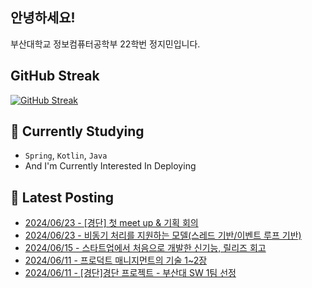 
## 안녕하세요!
부산대학교 정보컴퓨터공학부 22학번 정지민입니다.

## GitHub Streak
[![GitHub Streak](https://streak-stats.demolab.com?user=Stopmin&theme=onedark-duo)](https://git.io/streak-stats)

## 📎 Currently Studying
- `Spring`, `Kotlin`, `Java`
- And I'm Currently Interested In Deploying

## 📝 Latest Posting
- [2024/06/23 - [경단] 첫 meet up &amp; 기획 회의](https://stopmin.tistory.com/entry/%EA%B2%BD%EB%8B%A8-%EC%B2%AB-meet-up-%EA%B8%B0%ED%9A%8D-%ED%9A%8C%EC%9D%98)  
- [2024/06/23 - 비동기 처리를 지원하는 모델(스레드 기반/이벤트 루프 기반)](https://stopmin.tistory.com/entry/%EB%B9%84%EB%8F%99%EA%B8%B0-%EC%B2%98%EB%A6%AC%EB%A5%BC-%EC%A7%80%EC%9B%90%ED%95%98%EB%8A%94-%EB%AA%A8%EB%8D%B8%EC%8A%A4%EB%A0%88%EB%93%9C-%EA%B8%B0%EB%B0%98%EC%9D%B4%EB%B2%A4%ED%8A%B8-%EB%A3%A8%ED%94%84-%EA%B8%B0%EB%B0%98)  
- [2024/06/15 - 스타트업에서 처음으로 개발한 신기능, 릴리즈 회고](https://stopmin.tistory.com/entry/%EC%8A%A4%ED%83%80%ED%8A%B8%EC%97%85%EC%97%90%EC%84%9C-%EC%B2%98%EC%9D%8C%EC%9C%BC%EB%A1%9C-%EA%B0%9C%EB%B0%9C%ED%95%9C-%EC%8B%A0%EA%B8%B0%EB%8A%A5-%EB%A6%B4%EB%A6%AC%EC%A6%88-%ED%9A%8C%EA%B3%A0)  
- [2024/06/11 - 프로덕트 매니지먼트의 기술 1~2장](https://stopmin.tistory.com/entry/%ED%94%84%EB%A1%9C%EB%8D%95%ED%8A%B8-%EB%A7%A4%EB%8B%88%EC%A7%80%EB%A8%BC%ED%8A%B8%EC%9D%98-%EA%B8%B0%EC%88%A0-12%EC%9E%A5)  
- [2024/06/11 - [경단]경단 프로젝트 - 부산대 SW 1팀 선정](https://stopmin.tistory.com/entry/%EA%B2%BD%EB%8B%A8%EA%B2%BD%EB%8B%A8-%ED%94%84%EB%A1%9C%EC%A0%9D%ED%8A%B8-%EB%B6%80%EC%82%B0%EB%8C%80-SW-1%ED%8C%80-%EC%84%A0%EC%A0%95)  
